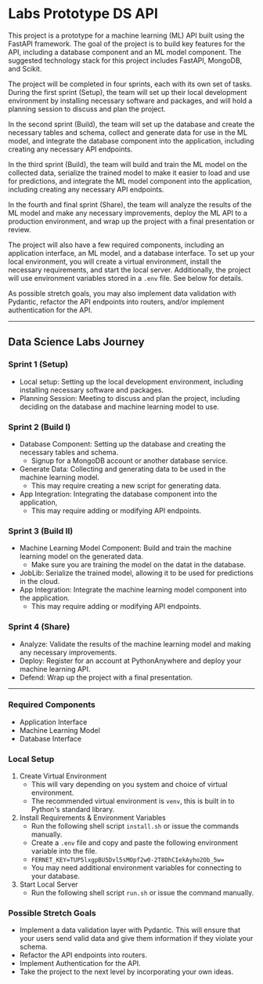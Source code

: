 # Labs Prototype DS API
This project is a prototype for a machine learning (ML) API built using the FastAPI framework. The goal of the project is to build key features for the API, including a database component and an ML model component. The suggested technology stack for this project includes FastAPI, MongoDB, and Scikit.

The project will be completed in four sprints, each with its own set of tasks. During the first sprint (Setup), the team will set up their local development environment by installing necessary software and packages, and will hold a planning session to discuss and plan the project.

In the second sprint (Build), the team will set up the database and create the necessary tables and schema, collect and generate data for use in the ML model, and integrate the database component into the application, including creating any necessary API endpoints.

In the third sprint (Build), the team will build and train the ML model on the collected data, serialize the trained model to make it easier to load and use for predictions, and integrate the ML model component into the application, including creating any necessary API endpoints.

In the fourth and final sprint (Share), the team will analyze the results of the ML model and make any necessary improvements, deploy the ML API to a production environment, and wrap up the project with a final presentation or review.

The project will also have a few required components, including an application interface, an ML model, and a database interface. To set up your local environment, you will create a virtual environment, install the necessary requirements, and start the local server. Additionally, the project will use environment variables stored in a `.env` file. See below for details.

As possible stretch goals, you may also implement data validation with Pydantic, refactor the API endpoints into routers, and/or implement authentication for the API.

---
## Data Science Labs Journey

### Sprint 1 (Setup)
- Local setup: Setting up the local development environment, including installing necessary software and packages.
- Planning Session: Meeting to discuss and plan the project, including deciding on the database and machine learning model to use.

### Sprint 2 (Build I)
- Database Component: Setting up the database and creating the necessary tables and schema.
  - Signup for a MongoDB account or another database service. 
- Generate Data: Collecting and generating data to be used in the machine learning model.
  - This may require creating a new script for generating data.
- App Integration: Integrating the database component into the application, 
  - This may require adding or modifying API endpoints.

### Sprint 3 (Build II)
- Machine Learning Model Component: Build and train the machine learning model on the generated data.
  - Make sure you are training the model on the datat in the database.
- JobLib: Serialize the trained model, allowing it to be used for predictions in the cloud.
- App Integration: Integrate the machine learning model component into the application.
  - This may require adding or modifying API endpoints.

### Sprint 4 (Share)
- Analyze: Validate the results of the machine learning model and making any necessary improvements.
- Deploy: Register for an account at PythonAnywhere and deploy your machine learning API.
- Defend: Wrap up the project with a final presentation.

---
### Required Components
- Application Interface
- Machine Learning Model
- Database Interface

### Local Setup
1. Create Virtual Environment
   - This will vary depending on you system and choice of virtual environment.
   - The recommended virtual environment is `venv`, this is built in to Python's standard library.
2. Install Requirements & Environment Variables
   - Run the following shell script `install.sh` or issue the commands manually.
   - Create a `.env` file and copy and paste the following environment variable into the file.
   - `FERNET_KEY=TUP5lxgpBU5Dvl5sMOpf2w0-2T8DhCIekAyho2Ob_5w=`
   - You may need additional environment variables for connecting to your database.
3. Start Local Server
   - Run the following shell script `run.sh` or issue the command manually.

### Possible Stretch Goals
- Implement a data validation layer with Pydantic. This will ensure that your users send valid data and give them information if they violate your schema.
- Refactor the API endpoints into routers.
- Implement Authentication for the API.
- Take the project to the next level by incorporating your own ideas.
